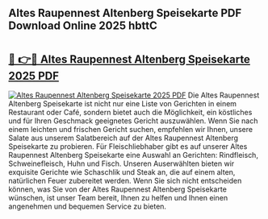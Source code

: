## Altes Raupennest Altenberg Speisekarte PDF Download Online 2025 hbttC

# <h2><a href="http://gc5fvgr.nevu.top/?p=Altes+Raupennest+Altenberg+Speisekarte">🔗 👉🔴 Altes Raupennest Altenberg Speisekarte 2025 PDF</a></h2>

[![Altes Raupennest Altenberg Speisekarte 2025 PDF](https://i.imgur.com/dBaPXMq.png)](http://gc5fvgr.nevu.top/?p=Altes+Raupennest+Altenberg+Speisekarte)
Die Altes Raupennest Altenberg Speisekarte ist nicht nur eine Liste von Gerichten in einem Restaurant oder Café, sondern bietet auch die Möglichkeit, ein köstliches und für Ihren Geschmack geeignetes Gericht auszuwählen. Wenn Sie nach einem leichten und frischen Gericht suchen, empfehlen wir Ihnen, unsere Salate aus unserem Salatbereich auf der Altes Raupennest Altenberg Speisekarte zu probieren. Für Fleischliebhaber gibt es auf unserer Altes Raupennest Altenberg Speisekarte eine Auswahl an Gerichten: Rindfleisch, Schweinefleisch, Huhn und Fisch. Unseren Auserwählten bieten wir exquisite Gerichte wie Schaschlik und Steak an, die auf einem alten, natürlichen Feuer zubereitet werden. Wenn Sie sich nicht entscheiden können, was Sie von der Altes Raupennest Altenberg Speisekarte wünschen, ist unser Team bereit, Ihnen zu helfen und Ihnen einen angenehmen und bequemen Service zu bieten.
